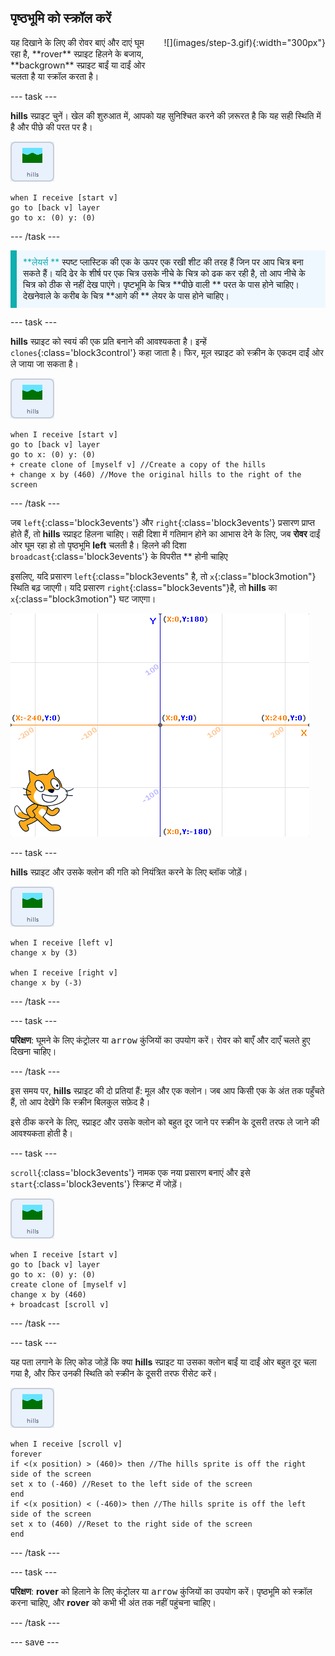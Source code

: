 ## पृष्ठभूमि को स्क्रॉल करें

<div style="display: flex; flex-wrap: wrap">
<div style="flex-basis: 200px; flex-grow: 1; margin-right: 15px;">
यह दिखाने के लिए की रोवर बाएं और दाएं घूम रहा है, **rover** स्प्राइट हिलने के बजाय, **backgrown** स्प्राइट बाईं या दाईं ओर चलता है या स्क्रॉल करता है।
</div>
<div>
![](images/step-3.gif){:width="300px"}
</div>
</div>

--- task ---

**hills** स्प्राइट चुनें। खेल की शुरुआत में, आपको यह सुनिश्चित करने की ज़रूरत है कि यह सही स्थिति में है और पीछे की परत पर है।

![hills स्प्राइट।](images/hills-sprite.png)

```blocks3
when I receive [start v]
go to [back v] layer
go to x: (0) y: (0)
```

--- /task ---

<p style="border-left: solid; border-width:10px; border-color: #0faeb0; background-color: aliceblue; padding: 10px;">
<span style="color: #0faeb0">**लेयर्स **</span> स्पष्ट प्लास्टिक की एक के ऊपर एक रखी शीट की तरह हैं जिन पर आप चित्र बना सकते हैं। यदि ढेर के शीर्ष पर एक चित्र उसके नीचे के चित्र को ढक कर रही है, तो आप नीचे के चित्र को ठीक से नहीं देख पाएंगे। पृष्टभूमि के चित्र **पीछे वाली ** परत के पास होने चाहिए। देखनेवाले के करीब के चित्र **आगे की ** लेयर के पास होने चाहिए।
</p>

--- task ---

**hills** स्प्राइट को स्वयं की एक प्रति बनाने की आवश्यकता है। इन्हें `clones`{:class='block3control'} कहा जाता है। फिर, मूल स्प्राइट को स्क्रीन के एकदम दाईं ओर ले जाया जा सकता है।

![hills स्प्राइट।](images/hills-sprite.png)

```blocks3
when I receive [start v]
go to [back v] layer
go to x: (0) y: (0)
+ create clone of [myself v] //Create a copy of the hills
+ change x by (460) //Move the original hills to the right of the screen
```

--- /task ---

जब `left`{:class='block3events'} और `right`{:class='block3events'} प्रसारण प्राप्त होते हैं, तो **hills** स्प्राइट हिलना चाहिए। सही दिशा में गतिमान होने का आभास देने के लिए, जब **रोवर** दाईं ओर घूम रहा हो तो पृष्ठभूमि **left** चलती है। हिलने की दिशा `broadcast`{:class='block3events'} के</strong> विपरीत ** होनी चाहिए</p>

इसलिए, यदि प्रसारण `left`{:class="block3events" है, तो `x`{:class="block3motion"} स्थिति बढ़ जाएगी। यदि प्रसारण `right`{:class="block3events"}है, तो **hills** का `x`{:class="block3motion"} घट जाएगा।

![Scratch मंच नीचे दाएं कोने में एक स्प्राइट और पृष्ठभूमि के रूप में दिखाया गया एक x y समन्वय प्रणाली के साथ दिखाया गया है।](images/scratch-grid.png)

--- task ---

**hills** स्प्राइट और उसके क्लोन की गति को नियंत्रित करने के लिए ब्लॉक जोड़ें।

![hills स्प्राइट।](images/hills-sprite.png)

```blocks3
when I receive [left v]
change x by (3)

when I receive [right v]
change x by (-3)
```

--- /task ---

--- task ---

**परिक्षण**: घूमने के लिए कंट्रोलर या <kbd>arrow</kbd> कुंजियों का उपयोग करें। रोवर को बाएँ और दाएँ चलते हुए दिखना चाहिए।

--- /task ---

इस समय पर, **hills** स्प्राइट की दो प्रतियां हैं: मूल और एक क्लोन। जब आप किसी एक के अंत तक पहुँचते हैं, तो आप देखेंगे कि स्क्रीन बिलकुल सफ़ेद है।

इसे ठीक करने के लिए, स्प्राइट और उसके क्लोन को बहुत दूर जाने पर स्क्रीन के दूसरी तरफ ले जाने की आवश्यकता होती है।

--- task ---

`scroll`{:class='block3events'} नामक एक नया प्रसारण बनाएं और इसे `start`{:class='block3events'} स्क्रिप्ट में जोड़ें।

![hills स्प्राइट।](images/hills-sprite.png)

```blocks3
when I receive [start v]
go to [back v] layer
go to x: (0) y: (0)
create clone of [myself v]
change x by (460) 
+ broadcast [scroll v]
```

--- /task ---

--- task ---

यह पता लगाने के लिए कोड जोड़ें कि क्या **hills** स्प्राइट या उसका क्लोन बाईं या दाईं ओर बहुत दूर चला गया है, और फिर उनकी स्थिति को स्क्रीन के दूसरी तरफ रीसेट करें।

![hills स्प्राइट।](images/hills-sprite.png)

```blocks3
when I receive [scroll v]
forever
if <(x position) > (460)> then //The hills sprite is off the right side of the screen
set x to (-460) //Reset to the left side of the screen
end
if <(x position) < (-460)> then //The hills sprite is off the left side of the screen
set x to (460) //Reset to the right side of the screen
end
```

--- /task ---

--- task ---

**परिक्षण**: **rover** को हिलाने के लिए कंट्रोलर या <kbd>arrow</kbd> कुंजियों का उपयोग करें। पृष्ठभूमि को स्क्रॉल करना चाहिए, और **rover** को कभी भी अंत तक नहीं पहुंचना चाहिए।

--- /task ---

--- save ---
